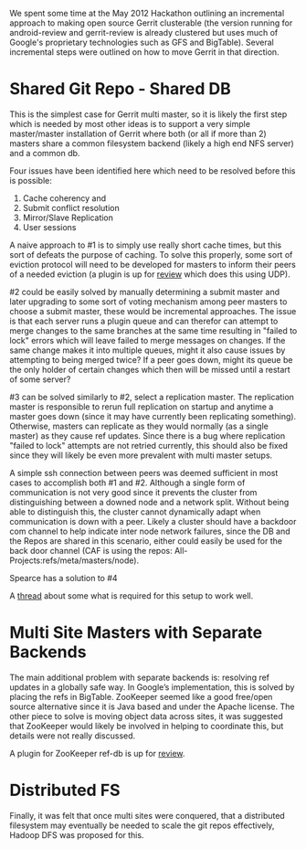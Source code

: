 We spent some time at the May 2012 Hackathon outlining an incremental approach to making open source Gerrit clusterable (the version running for android-review and gerrit-review is already clustered but uses much of Google's proprietary technologies such as GFS and BigTable).  Several incremental steps were outlined
on how to move Gerrit in that direction.

# Shared Git Repo - Shared DB #

This is the simplest case for Gerrit multi master, so it is likely the first step
which is needed by most other ideas is to support a very simple master/master installation of Gerrit where both (or all if more than 2) masters share a common filesystem backend (likely a high end NFS server) and a common db.

Four issues have been identified here which need to be resolved before this is possible:

  1. Cache coherency and
  1. Submit conflict resolution
  1. Mirror/Slave Replication
  1. User sessions

A naive approach to #1 is to simply use really short cache times, but this sort of defeats the purpose of caching.  To solve this properly, some sort of eviction protocol will need to be developed for masters to inform their peers of a needed eviction (a plugin is up for [review](https://gerrit-review.googlesource.com/#/c/37460/1) which does this using UDP).

#2 could be easily solved by manually determining a submit master and later
upgrading to some sort of voting mechanism among peer masters to choose a submit master, these would be incremental approaches.  The issue is that each server runs a plugin queue and can therefor can attempt to merge changes to the same branches at the same time resulting in "failed to lock" errors which will leave failed to merge messages on changes.  If the same change makes it into multiple queues, might it also cause issues by attempting to being merged twice?   If a peer goes down, might its queue be the only holder of certain changes which then will be missed until a restart of some server?

#3 can be solved similarly to #2, select a replication master.  The replication master is responsible to rerun full replication on startup and anytime a master goes down (since it may have currently been replicating something).  Otherwise, masters can replicate as they would normally (as a single master) as they cause ref updates.  Since there is a bug where replication "failed to lock" attempts are not retried currently, this should also be fixed since they will likely be even more prevalent with multi master setups.

A simple ssh connection between peers was deemed sufficient in most cases to accomplish both #1 and #2.  Although a single form of communication is not very good since it prevents the cluster from distinguishing between a downed node and a network split.  Without being able to distinguish this, the cluster cannot dynamically adapt when communication is down with a peer.  Likely a cluster should have a backdoor com channel to help indicate inter node network failures, since the DB and the Repos are shared in this scenario, either could easily be used for the back door channel (CAF is using the repos: All-Projects:refs/meta/masters/node).

Spearce has a solution to #4

A [thread](https://groups.google.com/d/msg/repo-discuss/ZIIuBaCz9Jc/ZTQGpuy_Y1MJ) about some what is required for this setup to work well.


# Multi Site Masters with Separate Backends #

The main additional problem with separate backends is: resolving ref updates in a globally safe way.  In Google’s implementation, this is solved by placing the refs in BigTable.  ZooKeeper seemed like a good free/open source alternative since it is Java based and under the Apache license.  The other piece to solve is moving object data across sites, it was suggested that ZooKeeper would likely be involved in helping to coordinate this, but details were not really discussed.

A plugin for ZooKeeper ref-db is up for [review](https://gerrit-review.googlesource.com/#/c/37460/1).

# Distributed FS #

Finally, it was felt that once multi sites were conquered, that a distributed filesystem may eventually be needed to scale the git repos effectively, Hadoop DFS was proposed for this.